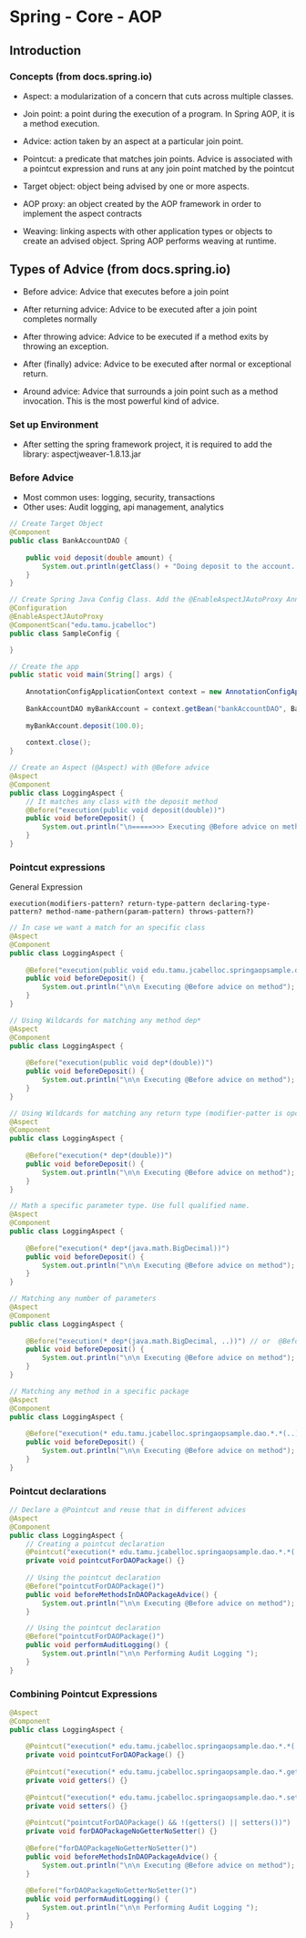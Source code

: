 # Spring - Core - AOP

## Introduction

### Concepts (from docs.spring.io)

* Aspect: a modularization of a concern that cuts across multiple classes.

* Join point: a point during the execution of a program. In Spring AOP, it is a method execution.

* Advice: action taken by an aspect at a particular join point. 

* Pointcut: a predicate that matches join points. Advice is associated with a pointcut expression and runs at any join point matched by the pointcut

* Target object: object being advised by one or more aspects. 

* AOP proxy: an object created by the AOP framework in order to implement the aspect contracts

* Weaving: linking aspects with other application types or objects to create an advised object. Spring AOP performs weaving at runtime.


## Types of Advice (from docs.spring.io)

* Before advice: Advice that executes before a join point

* After returning advice: Advice to be executed after a join point completes normally

* After throwing advice: Advice to be executed if a method exits by throwing an exception.

* After (finally) advice: Advice to be executed after normal or exceptional return.

* Around advice: Advice that surrounds a join point such as a method invocation. This is the most powerful kind of advice. 

### Set up Environment

* After setting the spring framework project, it is required to add the library: aspectjweaver-1.8.13.jar

### Before Advice

* Most common uses: logging, security, transactions
* Other uses: Audit logging, api management, analytics

```java 
// Create Target Object
@Component
public class BankAccountDAO {
	
	public void deposit(double amount) {
		System.out.println(getClass() + "Doing deposit to the account..."); 
	}
}
```

```java
// Create Spring Java Config Class. Add the @EnableAspectJAutoProxy Annotation
@Configuration
@EnableAspectJAutoProxy
@ComponentScan("edu.tamu.jcabelloc")
public class SampleConfig {

}
```

```java
// Create the app
public static void main(String[] args) {
	
	AnnotationConfigApplicationContext context = new AnnotationConfigApplicationContext(SampleConfig.class);
	
	BankAccountDAO myBankAccount = context.getBean("bankAccountDAO", BankAccountDAO.class);
	
	myBankAccount.deposit(100.0);
	
	context.close();
}

```

```java
// Create an Aspect (@Aspect) with @Before advice
@Aspect
@Component
public class LoggingAspect {
	// It matches any class with the deposit method
	@Before("execution(public void deposit(double))")
	public void beforeDeposit() {
		System.out.println("\n=====>>> Executing @Before advice on method");
	}
}
```

### Pointcut expressions

General Expression
```
execution(modifiers-pattern? return-type-pattern declaring-type-pattern? method-name-pathern(param-pattern) throws-pattern?)
```


```java
// In case we want a match for an specific class
@Aspect
@Component
public class LoggingAspect {
	
	@Before("execution(public void edu.tamu.jcabelloc.springaopsample.dao.BankAccountDAO.deposit(double))")
	public void beforeDeposit() {
		System.out.println("\n\n Executing @Before advice on method");
	}
}
```

```java
// Using Wildcards for matching any method dep*
@Aspect
@Component
public class LoggingAspect {
	
	@Before("execution(public void dep*(double))")
	public void beforeDeposit() {
		System.out.println("\n\n Executing @Before advice on method");
	}
}
```
```java
// Using Wildcards for matching any return type (modifier-patter is opcional)
@Aspect
@Component
public class LoggingAspect {
	
	@Before("execution(* dep*(double))")
	public void beforeDeposit() {
		System.out.println("\n\n Executing @Before advice on method");
	}
}
```

```java
// Math a specific parameter type. Use full qualified name. 
@Aspect
@Component
public class LoggingAspect {
	
	@Before("execution(* dep*(java.math.BigDecimal))")
	public void beforeDeposit() {
		System.out.println("\n\n Executing @Before advice on method");
	}
}
```

``` java
// Matching any number of parameters
@Aspect
@Component
public class LoggingAspect {
	
	@Before("execution(* dep*(java.math.BigDecimal, ..))") // or  @Before("execution(* dep*(..))") 
	public void beforeDeposit() {
		System.out.println("\n\n Executing @Before advice on method");
	}
}
```
```java
// Matching any method in a specific package
@Aspect
@Component
public class LoggingAspect {
	
	@Before("execution(* edu.tamu.jcabelloc.springaopsample.dao.*.*(..))")
	public void beforeDeposit() {
		System.out.println("\n\n Executing @Before advice on method");
	}
}

```

### Pointcut declarations

```java
// Declare a @Pointcut and reuse that in different advices
@Aspect
@Component
public class LoggingAspect {
	// Creating a pointcut declaration
	@Pointcut("execution(* edu.tamu.jcabelloc.springaopsample.dao.*.*(..))")
	private void pointcutForDAOPackage() {}
	
	// Using the pointcut declaration
	@Before("pointcutForDAOPackage()")
	public void beforeMethodsInDAOPackageAdvice() {
		System.out.println("\n\n Executing @Before advice on method");
	}

	// Using the pointcut declaration
	@Before("pointcutForDAOPackage()")
	public void performAuditLogging() {
		System.out.println("\n\n Performing Audit Logging ");
	}
}
```

### Combining Pointcut Expressions

```java
@Aspect
@Component
public class LoggingAspect {
	
	@Pointcut("execution(* edu.tamu.jcabelloc.springaopsample.dao.*.*(..))")
	private void pointcutForDAOPackage() {}
	
	@Pointcut("execution(* edu.tamu.jcabelloc.springaopsample.dao.*.get*(..))")
	private void getters() {}
	
	@Pointcut("execution(* edu.tamu.jcabelloc.springaopsample.dao.*.set*(..))")
	private void setters() {}
	
	@Pointcut("pointcutForDAOPackage() && !(getters() || setters())")
	private void forDAOPackageNoGetterNoSetter() {}
	
	@Before("forDAOPackageNoGetterNoSetter()")
	public void beforeMethodsInDAOPackageAdvice() {
		System.out.println("\n\n Executing @Before advice on method");
	}
	
	@Before("forDAOPackageNoGetterNoSetter()")
	public void performAuditLogging() {
		System.out.println("\n\n Performing Audit Logging ");
	}
}

```